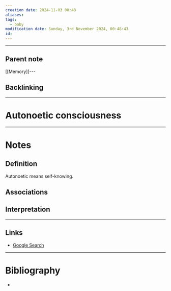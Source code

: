 ```yaml
---
creation date: 2024-11-03 00:48
aliases: 
tags:
  - baby
modification date: Sunday, 3rd November 2024, 00:48:43
id:
---
```

---

## Parent note
[[Memory]]---
## Backlinking


---
# Autonoetic consciousness


---
# Notes

## Definition
Autonoetic means self-knowing.
## Associations

## Interpretation

---
## Links
- [Google Search](https://www.google.com/search?q=Autonoetic+consciousness)

---
# Bibliography
+ 